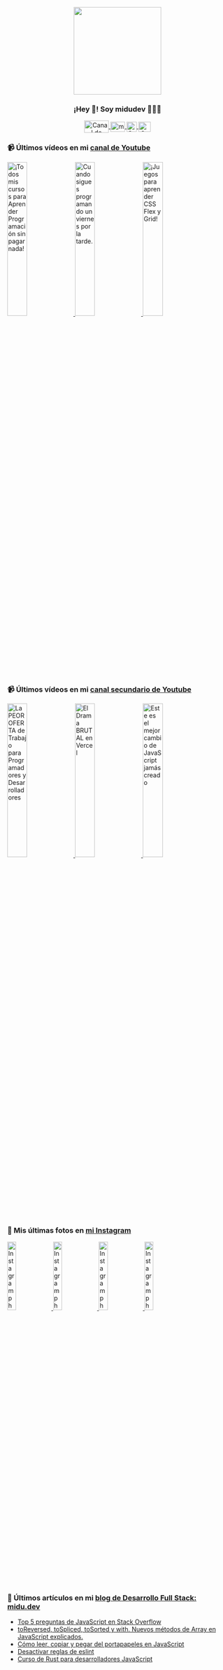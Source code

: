 <p align="center" width="300">
   <img align="center" width="200" src="https://user-images.githubusercontent.com/1561955/106762302-fda9de00-6635-11eb-99be-3ef744e60c0e.png" />
   <h3 align="center">¡Hey 👋! Soy midudev 👨🏻‍💻</h3>
</p>

<p align="center">
   <a href="https://twitch.tv/midudev" target="blank">
    <img align="center" src="https://upload.wikimedia.org/wikipedia/commons/c/ce/Twitch_logo_2019.svg" alt="Canal de Twitch de midudev" height="28px" width="56px" />
  </a>
  <span style="width: 8px;"> </span>
   <a href="https://youtube.com/midudev" target="blank">
    <img align="center" src="https://upload.wikimedia.org/wikipedia/commons/0/09/YouTube_full-color_icon_%282017%29.svg" alt="midudev" height="23px" width="33px" />
  </a>
  <span style="width: 8px;"> </span>
  <a href="https://instagram.com/midu.dev" target="blank">
    <img align="center" src="https://upload.wikimedia.org/wikipedia/commons/e/e7/Instagram_logo_2016.svg" alt="Canal de Instagram de midu.dev" height="23px" width="23px" />
  </a>
  <span style="width: 8px;"> </span>
  <a href="https://twitter.com/midudev" target="blank">
    <img align="center" src="https://upload.wikimedia.org/wikipedia/commons/thumb/6/6f/Logo_of_Twitter.svg/2491px-Logo_of_Twitter.svg.png" alt="Canal de Twitter de midudev" height="23px" width="28px" />
  </a>
</p>

### 📹 Últimos vídeos en mi [canal de Youtube](https://youtube.com/midudev?sub_confirmation=1)

<a href='https://youtu.be/2CXDzkPxolI' target='_blank'>
  <img width='30%' src='https://img.youtube.com/vi/2CXDzkPxolI/mqdefault.jpg' alt='¡Todos mis cursos para Aprender Programación sin pagar nada!' />
</a>
<a href='https://youtu.be/DCDE3MMbu1E' target='_blank'>
  <img width='30%' src='https://img.youtube.com/vi/DCDE3MMbu1E/mqdefault.jpg' alt='Cuando sigues programando un viernes por la tarde.' />
</a>
<a href='https://youtu.be/J60YlqxWPXI' target='_blank'>
  <img width='30%' src='https://img.youtube.com/vi/J60YlqxWPXI/mqdefault.jpg' alt='¡Juegos para aprender CSS Flex y Grid!' />
</a>

### 📹 Últimos vídeos en mi [canal secundario de Youtube](https://youtube.com/midulive?sub_confirmation=1)

<a href='https://youtu.be/c8gvP-Ci4KU' target='_blank'>
  <img width='30%' src='https://img.youtube.com/vi/c8gvP-Ci4KU/mqdefault.jpg' alt='La PEOR OFERTA de Trabajo para Programadores y Desarrolladores' />
</a>
<a href='https://youtu.be/ibImaPy9Yck' target='_blank'>
  <img width='30%' src='https://img.youtube.com/vi/ibImaPy9Yck/mqdefault.jpg' alt='El Drama BRUTAL en Vercel' />
</a>
<a href='https://youtu.be/jdbJDPKLupo' target='_blank'>
  <img width='30%' src='https://img.youtube.com/vi/jdbJDPKLupo/mqdefault.jpg' alt='Este es el mejor cambio de JavaScript jamás creado' />
</a>

### 📸 Mis últimas fotos en [mi Instagram](https://instagram.com/midu.dev)

<a href='https://instagram.com/p/C0CN7G_tqtL' target='_blank'>
  <img width='20%' src='https://scontent-lhr8-1.cdninstagram.com/v/t51.29350-15/404570989_310584011839619_4181433579164759611_n.jpg?stp=dst-jpg_e15_fr_p1080x1080&_nc_ht=scontent-lhr8-1.cdninstagram.com&_nc_cat=111&_nc_ohc=dszrIoTqxDsAb7luaot&edm=APU89FABAAAA&ccb=7-5&oh=00_AfD4ZS_hQ7xA-d2u4VliGVu6ZUVPMk7OobZl_i2wjOhotA&oe=6618039D&_nc_sid=bc0c2c' alt='Instagram photo' />
</a>
<a href='https://instagram.com/p/C5i7NiyoPdN' target='_blank'>
  <img width='20%' src='https://scontent-lhr8-1.cdninstagram.com/v/t51.29350-15/437334482_3225975481043075_5222582954771789084_n.jpg?stp=dst-jpg_e15_fr_p1080x1080&_nc_ht=scontent-lhr8-1.cdninstagram.com&_nc_cat=111&_nc_ohc=qvWyedClylcAb6rcHrQ&edm=APU89FABAAAA&ccb=7-5&oh=00_AfA0qoCCgcLLh0_RBAleQAbMBBBb2N1UXt0eT5li5XyGNw&oe=6617FBB9&_nc_sid=bc0c2c' alt='Instagram photo' />
</a>
<a href='https://instagram.com/p/C5gugMst9uL' target='_blank'>
  <img width='20%' src='https://scontent-lhr8-2.cdninstagram.com/v/t51.29350-15/436205484_790281215922337_3701479115951850075_n.jpg?stp=dst-jpg_e15&_nc_ht=scontent-lhr8-2.cdninstagram.com&_nc_cat=101&_nc_ohc=aZumNDN1SYEAb7EiEqo&edm=APU89FABAAAA&ccb=7-5&oh=00_AfAzQLZLgJwF7opNlsam0M1ynyjqDh-yeojTbyjE0BvOAw&oe=6617F77A&_nc_sid=bc0c2c' alt='Instagram photo' />
</a>
<a href='https://instagram.com/p/C5dptAHNSXu' target='_blank'>
  <img width='20%' src='https://scontent-lhr8-1.cdninstagram.com/v/t39.30808-6/436446549_18225485512277303_1338374289177457680_n.jpg?stp=dst-jpg_e35_p1080x1080_sh0.08&_nc_ht=scontent-lhr8-1.cdninstagram.com&_nc_cat=111&_nc_ohc=1-BHX2J-6hQAb6le2UZ&edm=APU89FAAAAAA&ccb=7-5&oh=00_AfAg45psybKYvYqRajtfxKROdMv-_4teeiavv7JT1EzcAQ&oe=661BE29F&_nc_sid=bc0c2c' alt='Instagram photo' />
</a>

### 📝 Últimos artículos en mi [blog de Desarrollo Full Stack: midu.dev](https://midu.dev)
- [Top 5 preguntas de JavaScript en Stack Overflow](https://midu.dev/top-5-preguntas-javascript-stack-overflow/)
- [toReversed, toSpliced, toSorted y with. Nuevos métodos de Array en JavaScript explicados.](https://midu.dev/to-reversed-to-spliced-to-sorted-with/)
- [Cómo leer, copiar y pegar del portapapeles en JavaScript](https://midu.dev/leer-copiar-pegar-portapapeles-javascript/)
- [Desactivar reglas de eslint](https://midu.dev/desactivar-reglas-eslint/)
- [Curso de Rust para desarrolladores JavaScript](https://midu.dev/rust-para-desarrolladores-javascript/)